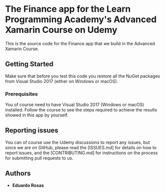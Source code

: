 # The Finance app for the Learn Programming Academy's Advanced Xamarin Course on Udemy

This is the source code for the Finance app that we build in the Advanced Xamarin Course.

## Getting Started

Make sure that before you test this code you restore all the NuGet packages from Visual Studio 2017 (either on Windows or macOS).

### Prerequisites

You of course need to have Visual Studio 2017 (Windows or macOS) installed. Follow the course to see the steps required to achieve the results showed in this app by yourself.

## Reporting issues

You can of course use the Udemy discussions to report any issues, but since we are on GitHub, please read the [ISSUES.md] for details on how to report issues, and the [CONTRIBUTING.md] for instructions on the process for submitting pull requests to us.

## Authors

* **Eduardo Rosas**

